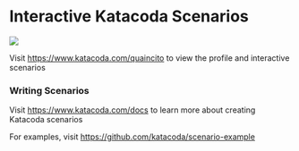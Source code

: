 # Interactive Katacoda Scenarios

[![](http://shields.katacoda.com/katacoda/quaincito/count.svg)](https://www.katacoda.com/quaincito "Get your profile on Katacoda.com")

Visit https://www.katacoda.com/quaincito to view the profile and interactive scenarios

### Writing Scenarios
Visit https://www.katacoda.com/docs to learn more about creating Katacoda scenarios

For examples, visit https://github.com/katacoda/scenario-example
